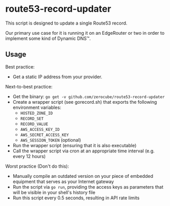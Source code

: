 # route53-record-updater

This script is designed to update a single Route53 record.

Our primary use case for it is running it on an EdgeRouter or two in order to implement some kind of Dynamic DNS™.

## Usage

Best practice:

* Get a static IP address from your provider.

Next-to-best practice:

* Get the binary: `go get -v github.com/zerocube/route53-record-updater`
* Create a wrapper script (see gorecord.sh) that exports the following environment variables:
  * `HOSTED_ZONE_ID`
  * `RECORD_SET`
  * `RECORD_VALUE`
  * `AWS_ACCESS_KEY_ID`
  * `AWS_SECRET_ACCESS_KEY`
  * `AWS_SESSION_TOKEN` (optional)
* Run the wrapper script (ensuring that it is also executable)
* Call the wrapper script via cron at an appropriate time interval (e.g. every 12 hours)

Worst practice (Don't do this):

* Manually compile an outdated version on your piece of embedded equipment that serves as your Internet gateway
* Run the script via `go run`, providing the access keys as parameters that will be visible in your shell's history file
* Run this script every 0.5 seconds, resulting in API rate limits

